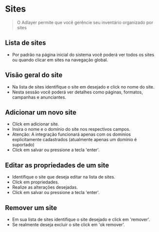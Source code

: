 # Sites
> O Adlayer permite que você gerêncie seu inventário organizado por sites

## Lista de sites
* Por padrão na página inicial do sistema você poderá ver todos os sites ou quando clicar em sites na navegação global.

## Visão geral do site
* Na lista de sites identifique o site em desejado e click no nome do site.
* Nesta sessão você poderá ver detalhes como páginas, formatos, campanhas e anunciantes.

## <span id="adicionar-um-novo-site">Adicionar um novo site</span>
* Click em adicionar site.
* Insira o nome e o domínio do site nos respectivos campos.
* Atenção: A integração funcionará apenas com os dominios explicitamente cadastrados (atualmente apenas um domínio é suportado)
* Click em salvar ou pressione a tecla 'enter'.

## <span id="editar-as-propriedades-de-um-site">Editar as propriedades de um site</span>
* Identifique o site que deseja editar na lista de sites.
* Click em propriedades.
* Realize as alterações desejadas.
* Click em salvar ou pressione a tecla 'enter'.

## <span id="remover-um-site">Remover um site</span>
* Em sua lista de sites identifique o site desejado e click em 'remover'.  
* Se realmente deseja excluir o site click em 'ok remover'.